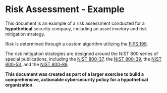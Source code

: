 # Risk Assessment - Example

This document is an example of a risk assessment conducted for a **hypothetical** security company, including an asset invetory and risk mitigation strategy.

Risk is determined through a custom algorithm utilizing the [FIPS 199](https://nvlpubs.nist.gov/nistpubs/fips/nist.fips.199.pdf).

The risk mitigation strategies are designed around the NIST 800 series of special publications, including the [NIST 800-37](https://nvlpubs.nist.gov/nistpubs/SpecialPublications/NIST.SP.800-37r2.pdf), the [NIST 800-39](https://nvlpubs.nist.gov/nistpubs/Legacy/SP/nistspecialpublication800-39.pdf), the [NIST 800-53](https://nvlpubs.nist.gov/nistpubs/SpecialPublications/NIST.SP.800-53r5.pdf), and the [NIST 800-88](https://nvlpubs.nist.gov/nistpubs/SpecialPublications/NIST.SP.800-88r1.pdf).

**This document was created as part of a larger exercise to build a comprehensive, actionable cybersecurity policy for a hypothetical organization.**
